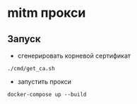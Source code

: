 # mitm прокси
## Запуск
* сгенерировать корневой сертификат
```
./cmd/get_ca.sh
```
* запустить прокси
```
docker-compose up --build
```
